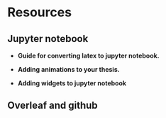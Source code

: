 # Resources

## Jupyter notebook

* **Guide for converting latex to jupyter notebook.**

* **Adding animations to your thesis.**

* **Adding widgets to jupyter notebook**

## Overleaf and github



